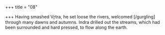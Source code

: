 +++
title = "08"

+++
Having smashed Vr̥tra, he set loose the rivers, welcomed [/gurgling]  through many dawns and autumns.
Indra drilled out the streams, which had been surrounded and hard
pressed, to flow along the earth.